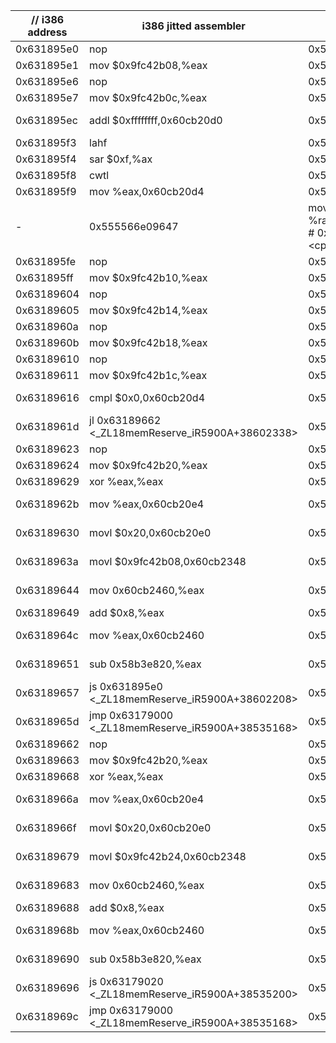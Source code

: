    |// i386 address | i386 jitted assembler | x64 address | x64 jitted assembler | Comment |
| -------------- | -------------- | -------------- | -------------- | ------------------------- |
   0x631895e0 |  nop|   0x555566e09620 |  nop
   0x631895e1 |  mov    $0x9fc42b08,%eax|   0x555566e09621 |  mov    $0x9fc42b08,%eax
   0x631895e6 |  nop|   0x555566e09626 |  nop
   0x631895e7 |  mov    $0x9fc42b0c,%eax|   0x555566e09627 |  mov    $0x9fc42b0c,%eax
   0x631895ec |  addl   $0xffffffff,0x60cb20d0|   0x555566e0962c |  mov    -0xf002d52(%rip),%eax        # 0x555557e068e0 <cpuRegs+48>
   0x631895f3 |  lahf   |   0x555566e09632 |  shl    $0x20,%rax
   0x631895f4 |  sar    $0xf,%ax|   0x555566e09636 |  movabs $0xffffffff00000000,%rbx
   0x631895f8 |  cwtl   |   0x555566e09640 |  add    %rbx,%rax
   0x631895f9 |  mov    %eax,0x60cb20d4|   0x555566e09643 |  sar    $0x20,%rax
|-|   0x555566e09647 |  mov    %rax,-0xf002d6e(%rip)        # 0x555557e068e0 <cpuRegs+48>
   0x631895fe |  nop|   0x555566e0964e |  nop
   0x631895ff |  mov    $0x9fc42b10,%eax|   0x555566e0964f |  mov    $0x9fc42b10,%eax
   0x63189604 |  nop|   0x555566e09654 |  nop
   0x63189605 |  mov    $0x9fc42b14,%eax|   0x555566e09655 |  mov    $0x9fc42b14,%eax
   0x6318960a |  nop|   0x555566e0965a |  nop
   0x6318960b |  mov    $0x9fc42b18,%eax|   0x555566e0965b |  mov    $0x9fc42b18,%eax
   0x63189610 |  nop|   0x555566e09660 |  nop
   0x63189611 |  mov    $0x9fc42b1c,%eax|   0x555566e09661 |  mov    $0x9fc42b1c,%eax
   0x63189616 |  cmpl   $0x0,0x60cb20d4|   0x555566e09666 |  cmpl   $0x0,-0xf002d88(%rip)        # 0x555557e068e5 <cpuRegs+53>
   0x6318961d |  jl     0x63189662 <_ZL18memReserve_iR5900A+38602338>|   0x555566e0966d |  jl     0x555566e096b5 <_ZN13HostMemoryMap5EErecE+1717>
   0x63189623 |  nop|   0x555566e09673 |  nop
   0x63189624 |  mov    $0x9fc42b20,%eax|   0x555566e09674 |  mov    $0x9fc42b20,%eax
   0x63189629 |  xor    %eax,%eax|   0x555566e09679 |  xor    %eax,%eax
   0x6318962b |  mov    %eax,0x60cb20e4|   0x555566e0967b |  mov    %eax,-0xf002d8d(%rip)        # 0x555557e068f4 <cpuRegs+68>
   0x63189630 |  movl   $0x20,0x60cb20e0|   0x555566e09681 |  movl   $0x20,-0xf002d9b(%rip)        # 0x555557e068f0 <cpuRegs+64>
   0x6318963a |  movl   $0x9fc42b08,0x60cb2348|   0x555566e0968b |  movl   $0x9fc42b08,-0xf002b3d(%rip)        # 0x555557e06b58 <cpuRegs+680>
   0x63189644 |  mov    0x60cb2460,%eax|   0x555566e09695 |  mov    -0xf002a2b(%rip),%eax        # 0x555557e06c70 <cpuRegs+960>
   0x63189649 |  add    $0x8,%eax|   0x555566e0969b |  add    $0x8,%eax
   0x6318964c |  mov    %eax,0x60cb2460|   0x555566e0969e |  mov    %eax,-0xf002a34(%rip)        # 0x555557e06c70 <cpuRegs+960>
   0x63189651 |  sub    0x58b3e820,%eax|   0x555566e096a4 |  sub    -0xf0038ca(%rip),%eax        # 0x555557e05de0 <g_nextEventCycle>
   0x63189657 |  js     0x631895e0 <_ZL18memReserve_iR5900A+38602208>|   0x555566e096aa |  js     0x555566e09620 <_ZN13HostMemoryMap5EErecE+1568>
   0x6318965d |  jmp    0x63179000 <_ZL18memReserve_iR5900A+38535168>|   0x555566e096b0 |  jmpq   0x55556e36b000 <_ZL16eeRecDispatchers>
   0x63189662 |  nop|   0x555566e096b5 |  nop
   0x63189663 |  mov    $0x9fc42b20,%eax|   0x555566e096b6 |  mov    $0x9fc42b20,%eax
   0x63189668 |  xor    %eax,%eax|   0x555566e096bb |  xor    %eax,%eax
   0x6318966a |  mov    %eax,0x60cb20e4|   0x555566e096bd |  mov    %eax,-0xf002dcf(%rip)        # 0x555557e068f4 <cpuRegs+68>
   0x6318966f |  movl   $0x20,0x60cb20e0|   0x555566e096c3 |  movl   $0x20,-0xf002ddd(%rip)        # 0x555557e068f0 <cpuRegs+64>
   0x63189679 |  movl   $0x9fc42b24,0x60cb2348|   0x555566e096cd |  movl   $0x9fc42b24,-0xf002b7f(%rip)        # 0x555557e06b58 <cpuRegs+680>
   0x63189683 |  mov    0x60cb2460,%eax|   0x555566e096d7 |  mov    -0xf002a6d(%rip),%eax        # 0x555557e06c70 <cpuRegs+960>
   0x63189688 |  add    $0x8,%eax|   0x555566e096dd |  add    $0x8,%eax
   0x6318968b |  mov    %eax,0x60cb2460|   0x555566e096e0 |  mov    %eax,-0xf002a76(%rip)        # 0x555557e06c70 <cpuRegs+960>
   0x63189690 |  sub    0x58b3e820,%eax|   0x555566e096e6 |  sub    -0xf00390c(%rip),%eax        # 0x555557e05de0 <g_nextEventCycle>
   0x63189696 |  js     0x63179020 <_ZL18memReserve_iR5900A+38535200>|   0x555566e096ec |  js     0x55556e36b020 <_ZL16eeRecDispatchers+32>
   0x6318969c |  jmp    0x63179000 <_ZL18memReserve_iR5900A+38535168>|   0x555566e096f2 |  jmpq   0x55556e36b000 <_ZL16eeRecDispatchers>
